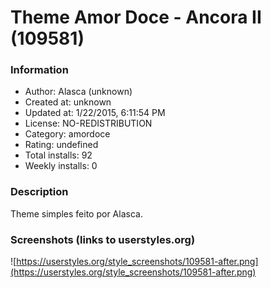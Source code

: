 # Theme Amor Doce - Ancora II (109581)

### Information
- Author: Alasca (unknown)
- Created at: unknown
- Updated at: 1/22/2015, 6:11:54 PM
- License: NO-REDISTRIBUTION
- Category: amordoce
- Rating: undefined
- Total installs: 92
- Weekly installs: 0


### Description
Theme simples feito por Alasca.


### Screenshots (links to userstyles.org)
![https://userstyles.org/style_screenshots/109581-after.png](https://userstyles.org/style_screenshots/109581-after.png)


